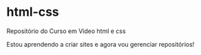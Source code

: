 # html-css
 Repositório do Curso em Vídeo html e css

Estou aprendendo a criar sites e agora vou gerenciar repositórios!

<a href="https://santosvi1.github.io/html-css/exercicios/ex021/desafio.html">